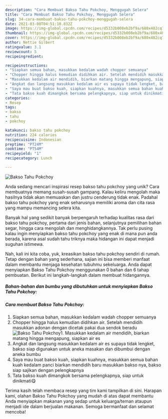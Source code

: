 ```yaml
---
description: "Cara Membuat Bakso Tahu Pokchoy, Menggugah Selera"
title: "Cara Membuat Bakso Tahu Pokchoy, Menggugah Selera"
slug: 34-cara-membuat-bakso-tahu-pokchoy-menggugah-selera
date: 2021-03-08T04:51:10.832Z
image: https://img-global.cpcdn.com/recipes/d5332b008eb2bf9a/680x482cq70/bakso-tahu-pokchoy-foto-resep-utama.jpg
thumbnail: https://img-global.cpcdn.com/recipes/d5332b008eb2bf9a/680x482cq70/bakso-tahu-pokchoy-foto-resep-utama.jpg
cover: https://img-global.cpcdn.com/recipes/d5332b008eb2bf9a/680x482cq70/bakso-tahu-pokchoy-foto-resep-utama.jpg
author: Nettie Gilbert
ratingvalue: 3.1
reviewcount: 5
recipeingredient:

recipeinstructions:
- "Siapkan semua bahan, masukkan kedalam wadah chopper semuanya"
- "Chopper hingga halus kemudian didihkan air. Setelah mendidih masukkan adonan dengan dicetak pakai dua sendok beradu"
- "Masukkan kedalam air mendidih, biarkan matang hingga mengapung, siapkan air es"
- "Angkat dan langsung masukkan kedalam air es supaya tidak lengket, bakso siap digunakan untuk aneka masakan dan dibumbui dengan aneka bumbu"
- "Saya mau buat bakso kuah, siapkan kuahnya, masukkan semua bahan kuah kedalam panci biarkan mendidih baru masukkan bakso nya, bakso siap sajikan dengan pelengkapnya"
- "Tata bakso kuah dimangkok bersama pelengkapnya, siap untuk dinikmati😋"
categories:
- Resep
tags:
- bakso
- tahu
- pokchoy

katakunci: bakso tahu pokchoy 
nutrition: 224 calories
recipecuisine: Indonesian
preptime: "PT24M"
cooktime: "PT54M"
recipeyield: "1"
recipecategory: Lunch

---
```



![Bakso Tahu Pokchoy](https://img-global.cpcdn.com/recipes/d5332b008eb2bf9a/680x482cq70/bakso-tahu-pokchoy-foto-resep-utama.jpg)

Anda sedang mencari inspirasi resep bakso tahu pokchoy yang unik? Cara membuatnya memang susah-susah gampang. Kalau keliru mengolah maka hasilnya tidak akan memuaskan dan justru cenderung tidak enak. Padahal bakso tahu pokchoy yang enak seharusnya memiliki aroma dan cita rasa yang mampu memancing selera kita.

Banyak hal yang sedikit banyak berpengaruh terhadap kualitas rasa dari bakso tahu pokchoy, pertama dari jenis bahan, selanjutnya pemilihan bahan segar, hingga cara mengolah dan menghidangkannya. Tak perlu pusing kalau ingin menyiapkan bakso tahu pokchoy yang enak di mana pun anda berada, karena asal sudah tahu triknya maka hidangan ini dapat menjadi suguhan istimewa.




Nah, kali ini kita coba, yuk, kreasikan bakso tahu pokchoy sendiri di rumah. Tetap dengan bahan yang sederhana, sajian ini bisa memberi manfaat dalam membantu menjaga kesehatan tubuhmu sekeluarga. Anda dapat menyiapkan Bakso Tahu Pokchoy menggunakan 0 bahan dan 6 tahap pembuatan. Berikut ini langkah-langkah dalam membuat hidangannya.

<!--inarticleads1-->

##### Bahan-bahan dan bumbu yang dibutuhkan untuk menyiapkan Bakso Tahu Pokchoy:





<!--inarticleads2-->

##### Cara membuat Bakso Tahu Pokchoy:

1. Siapkan semua bahan, masukkan kedalam wadah chopper semuanya
1. Chopper hingga halus kemudian didihkan air. Setelah mendidih masukkan adonan dengan dicetak pakai dua sendok beradu
<img src="//assets-global.cpcdn.com/assets/icons/button_play-2c75c40dde080a61004c1f40b05d8f140eaff45d7e9e6481dc71c63d2e7c4909.png" alt="Bakso Tahu Pokchoy">1. Masukkan kedalam air mendidih, biarkan matang hingga mengapung, siapkan air es
1. Angkat dan langsung masukkan kedalam air es supaya tidak lengket, bakso siap digunakan untuk aneka masakan dan dibumbui dengan aneka bumbu
1. Saya mau buat bakso kuah, siapkan kuahnya, masukkan semua bahan kuah kedalam panci biarkan mendidih baru masukkan bakso nya, bakso siap sajikan dengan pelengkapnya
1. Tata bakso kuah dimangkok bersama pelengkapnya, siap untuk dinikmati😋




Terima kasih telah membaca resep yang tim kami tampilkan di sini. Harapan kami, olahan Bakso Tahu Pokchoy yang mudah di atas dapat membantu Anda menyiapkan makanan yang sedap untuk keluarga/teman ataupun menjadi ide dalam berjualan makanan. Semoga bermanfaat dan selamat mencoba!
